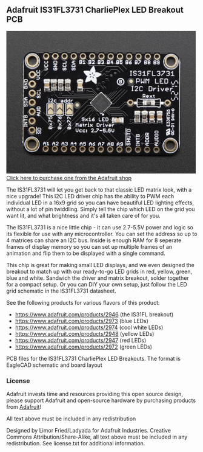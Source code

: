 ## Adafruit IS31FL3731 CharliePlex LED Breakout PCB
<a href="http://www.adafruit.com/products/2946"><img src="assets/image.jpg?raw=true" width="500px"><br/>
Click here to purchase one from the Adafruit shop</a>

The IS31FL3731 will let you get back to that classic LED matrix look, with a nice upgrade! This I2C LED driver chip has the ability to PWM each individual LED in a 16x9 grid so you can have beautiful LED lighting effects, without a lot of pin twiddling. Simply tell the chip which LED on the grid you want lit, and what brightness and it's all taken care of for you.

The IS31FL3731 is a nice little chip - it can use 2.7-5.5V power and logic so its flexible for use with any microcontroller. You can set the address so up to 4 matrices can share an I2C bus. Inside is enough RAM for 8 seperate frames of display memory so you can set up multiple frames of an animation and flip them to be displayed with a single command.

This chip is great for making small LED displays, and we even designed the breakout to match up with our ready-to-go LED grids in red, yellow, green, blue and white. Sandwich the driver and matrix breakout, solder together for a compact setup. Or you can DIY your own setup, just follow the LED grid schematic in the IS31FL3731 datasheet.

See the following products for various flavors of this product:

- https://www.adafruit.com/products/2946 (the IS31FL breakout)
- https://www.adafruit.com/products/2973 (blue LEDs)
- https://www.adafruit.com/products/2974 (cool white LEDs)
- https://www.adafruit.com/products/2948 (yellow LEDs)
- https://www.adafruit.com/products/2947 (red LEDs)
- https://www.adafruit.com/products/2972 (green LEDs)

PCB files for the IS31FL3731 CharliePlex LED Breakouts. The format is EagleCAD schematic and board layout

### License

Adafruit invests time and resources providing this open source design, please support Adafruit and open-source hardware by purchasing products from [Adafruit](https://www.adafruit.com)!

All text above must be included in any redistribution

Designed by Limor Fried/Ladyada for Adafruit Industries.
Creative Commons Attribution/Share-Alike, all text above must be included in any redistribution. 
See license.txt for additional information.
